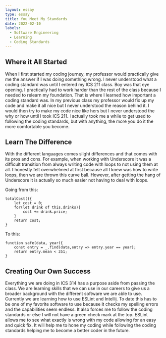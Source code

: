 ```yaml
---
layout: essay
type: essay
title: You Meet My Standards 
date: 2022-02-10
labels:
  - Software Engineering
  - Learning
  - Coding Standards
---
```


## Where it All Started 

When I first started my coding journey, my professor would practically give me the answer if I was doing something wrong. I never understood what a coding standard was until I entered my ICS 211 class. Boy was that eye opening. I practically had to work harder than the rest of the class because I needed to relearn my foundation. That is where I learned how important a coding standard was. In my previous class my professor would fix up my code and make it all nice but I never understood the reason behind it. I would then try to make my code nice like hers but I never understood the why or how until I took ICS 211. I actually took me a while to get used to following the coding standards, but with anything, the more you do it the more comfortable you become. 

## Learn The Difference

With the different languages comes slight differences and that comes with its pros and cons. For example, when working with Underscore it was a difficult transition from always writing code with loops to not using them at all. I honestly felt overwhelmed at first because all I knew was how to write loops, then we are thrown this curve ball. However, after getting the hang of Underscore it is actually so much easier not having to deal with loops. 

Going from this:

    totalCost(){
        let cost = 0;
        for(let drink of this.drinks){
            cost += drink.price;
        }
        return cost;
    }

To this: 

    function safe(data, year){
        const entry = _.find(data,entry => entry.year == year);
        return entry.mean < 351;
    }

## Creating Our Own Success 

Everything we are doing in ICS 314 has a purpose aside from passing the class. We are learning skills that we can use in our careers to give us a broader background with the different software we are able to use. Currently we are learning how to use ESLint and Intellij. To date this has to be one of my favorite software to use because it checks my spelling errors and the capabilities seem endless. It also forces me to follow the coding standards or else I will not have a green check mark at the top. ESLint allows me to see what exactly is wrong with my code allowing for an easy and quick fix. It will help me to hone my coding while following the coding standards helping me to become a better coder in the future. 